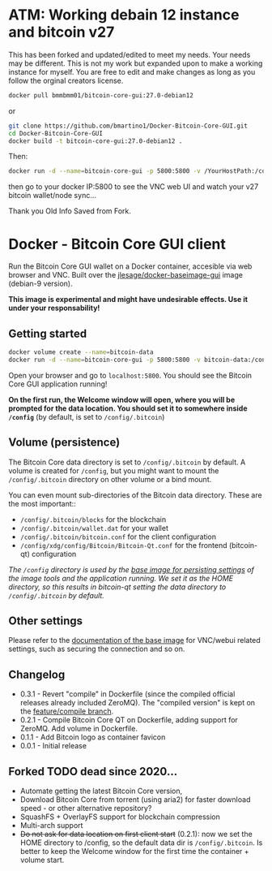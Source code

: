 # ATM: Working debain 12 instance and bitcoin v27
This has been forked and updated/edited to meet my needs. Your needs may be different. This is not my work but expanded upon to make a working instance for myself. You are free to edit and make changes as long as you follow the orginal creators license.

```bash
docker pull bmmbmm01/bitcoin-core-gui:27.0-debian12
```

or

```bash
git clone https://github.com/bmartino1/Docker-Bitcoin-Core-GUI.git
cd Docker-Bitcoin-Core-GUI
docker build -t bitcoin-core-gui:27.0-debian12 .
```
Then:
```bash
docker run -d --name=bitcoin-core-gui -p 5800:5800 -v /YourHostPath:/config bitcoin-core-gui:27.0-debian12
```
then go to your docker IP:5800 to see the VNC web UI and watch your v27 bitcoin wallet/node sync...

Thank you Old Info Saved from Fork.
# Docker - Bitcoin Core GUI client

Run the Bitcoin Core GUI wallet on a Docker container, accesible via web browser and VNC.
Built over the [jlesage/docker-baseimage-gui](https://github.com/jlesage/docker-baseimage-gui) image (debian-9 version).

**This image is experimental and might have undesirable effects. Use it under your responsability!**

## Getting started

```bash
docker volume create --name=bitcoin-data
docker run -d --name=bitcoin-core-gui -p 5800:5800 -v bitcoin-data:/config davidlor/bitcoin-core-gui
```

Open your browser and go to `localhost:5800`. You should see the Bitcoin Core GUI application running!

**On the first run, the Welcome window will open, where you will be prompted for the data location.
You should set it to somewhere inside `/config`** (by default, is set to `/config/.bitcoin`)

## Volume (persistence)

The Bitcoin Core data directory is set to `/config/.bitcoin` by default. A volume is created for `/config`,
but you might want to mount the `/config/.bitcoin` directory on other volume or a bind mount.

You can even mount sub-directories of the Bitcoin data directory. These are the most important::
- `/config/.bitcoin/blocks` for the blockchain
- `/config/.bitcoin/wallet.dat` for your wallet
- `/config/.bitcoin/bitcoin.conf` for the client configuration
- `/config/xdg/config/Bitcoin/Bitcoin-Qt.conf` for the frontend (bitcoin-qt) configuration

_The `/config` directory is used by the [base image for persisting settings](https://github.com/jlesage/docker-baseimage-gui#config-directory)
of the image tools and the application running. We set it as the HOME directory, so this results in bitcoin-qt
setting the data directory to `/config/.bitcoin` by default._

## Other settings

Please refer to the [documentation of the base image](https://github.com/jlesage/docker-baseimage-gui) for
VNC/webui related settings, such as securing the connection and so on.

## Changelog

- 0.3.1 - Revert "compile" in Dockerfile (since the compiled official releases already included ZeroMQ).
          The "compiled version" is kept on the [feature/compile branch](https://github.com/David-Lor/Docker-Bitcoin-Core-GUI/tree/feature/compile).
- 0.2.1 - Compile Bitcoin Core QT on Dockerfile, adding support for ZeroMQ. Add volume in Dockerfile.
- 0.1.1 - Add Bitcoin logo as container favicon
- 0.0.1 - Initial release

## Forked TODO dead since 2020...

- Automate getting the latest Bitcoin Core version,
- Download Bitcoin Core from torrent (using aria2) for faster download speed - or other alternative repository?
- SquashFS + OverlayFS support for blockchain compression
- Multi-arch support
- ~~Do not ask for data location on first client start~~ (0.2.1): now we set the HOME directory to /config, so the default
  data dir is `/config/.bitcoin`. Is better to keep the Welcome window for the first time the container + volume start.
